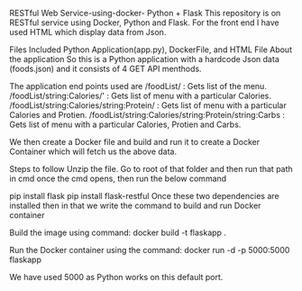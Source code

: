 RESTful Web Service-using-docker- Python + Flask
This repository is on RESTful service using Docker, Python and Flask. For the front end I have used HTML which display data from Json.

Files Included Python Application(app.py), DockerFile, and HTML File About the application So this is a Python application with a hardcode Json data (foods.json) and it consists of 4 GET API menthods.

The application end points used are
/foodList/ : Gets list of the menu.
/foodList/string:Calories/' : Gets list of menu with a particular Calories.
/foodList/string:Calories/string:Protein/ : Gets list of menu with a particular Calories and Protien.
/foodList/string:Calories/string:Protein/string:Carbs : Gets list of menu with a particular Calories, Protien and Carbs.

We then create a Docker file and build and run it to create a Docker Container which will fetch us the above data.

Steps to follow Unzip the file. Go to root of that folder and then run that path in cmd once the cmd opens, then run the below command

pip install flask
pip install flask-restful
Once these two dependencies are installed then in that we write the command to build and run Docker container

Build the image using command: docker build -t flaskapp .

Run the Docker container using the command: docker run -d -p 5000:5000 flaskapp

We have used 5000 as Python works on this default port.
